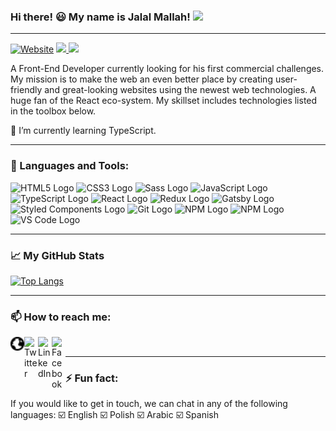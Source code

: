 ### Hi there! 😃 My name is Jalal Mallah! <img src="https://raw.githubusercontent.com/MartinHeinz/MartinHeinz/master/wave.gif" width="30px">

---

[![Website](https://img.shields.io/website?label=www.jalalmallah.io&style=for-the-badge&url=https%3A%2F%2Fjalalmallah.io)](https://jalalmallah.io) 
<a href="https://www.linkedin.com/in/jalal-mallah/">
    <img src="https://img.shields.io/badge/linkedin-%230077B5.svg?&style=for-the-badge&logo=linkedin&logoColor=white" />
</a> 
<a href="https://twitter.com/jalal_mallah_">
    <img src="https://img.shields.io/badge/Twitter-1DA1F2?style=for-the-badge&logo=twitter&logoColor=white" />
</a>





A Front-End Developer currently looking for his first commercial challenges. My mission is to make the web an even better place by creating user-friendly and great-looking websites using the newest web technologies. A huge fan of the React eco-system.
My skillset includes technologies listed in the toolbox below.

🌱 I’m currently learning TypeScript.

---

### 🧰 Languages and Tools: 

<img src="https://cdn.worldvectorlogo.com/logos/html5-2.svg" alt="HTML5 Logo" width="40" height="40"/> <img src="https://cdn.worldvectorlogo.com/logos/css3.svg" alt="CSS3 Logo" width="40" height="40"/> <img src="https://cdn.worldvectorlogo.com/logos/sass-1.svg" alt="Sass Logo" width="40" height="40"/> <img src="https://cdn.worldvectorlogo.com/logos/logo-javascript.svg" alt="JavaScript Logo" width="40" height="40"/> <img src="https://cdn.worldvectorlogo.com/logos/typescript.svg" alt="TypeScript Logo" width="40" height="40"/> <img src="https://cdn.worldvectorlogo.com/logos/react-2.svg" alt="React Logo" width="40" height="40"/> <img src="https://cdn.worldvectorlogo.com/logos/redux.svg" alt="Redux Logo" width="40" height="40"/> <img src="https://cdn.worldvectorlogo.com/logos/gatsby.svg" alt="Gatsby Logo" width="40" height="40"/> <img src="https://cdn.worldvectorlogo.com/logos/styled-components-1.svg" alt="Styled Components Logo" width="40" height="40"/> <img src="https://cdn.worldvectorlogo.com/logos/git.svg" alt="Git Logo" width="60" height="40"/> <img src="https://cdn.worldvectorlogo.com/logos/npm.svg" alt="NPM Logo" width="60" height="40"/> <img src="https://cdn.worldvectorlogo.com/logos/linux-tux-2.svg" alt="NPM Logo" width="40" height="40"/> <img src="https://cdn.worldvectorlogo.com/logos/visual-studio-code-1.svg" alt="VS Code Logo" width="40" height="40"/>

---

### &#x1f4c8; My GitHub Stats

[![Top Langs](https://github-readme-stats.vercel.app/api/top-langs/?username=JalalMallah&theme=radical)](https://github.com/anuraghazra/github-readme-stats)

---

### 📫 How to reach me: 

[<img align="left" alt="jalalmallah.io" width="22px" src="https://raw.githubusercontent.com/iconic/open-iconic/master/svg/globe.svg" color="#ffc600" />][website]
[<img align="left" alt="Twitter" width="22px" src="https://cdn.jsdelivr.net/npm/simple-icons@v3/icons/twitter.svg" />][twitter]
[<img align="left" alt="LinkedIn" width="22px" src="https://cdn.jsdelivr.net/npm/simple-icons@v3/icons/linkedin.svg" />][linkedin]
[<img align="left" alt="Facebook" width="22px" src="https://cdn.jsdelivr.net/npm/simple-icons@v3/icons/facebook.svg" />][facebook]

<br />

---

### ⚡ Fun fact: 

If you would like to get in touch, we can chat in any of the following languages:
☑️ English
☑️ Polish
☑️ Arabic
☑️ Spanish

[website]: https://jalalmallah.io
[twitter]: https://twitter.com/jalal_mallah_
[facebook]: https://www.facebook.com/jalal.mallah
[linkedin]: https://www.linkedin.com/in/jalal-mallah
<!--
**JalalMallah/JalalMallah** is a ✨ _special_ ✨ repository because its `README.md` (this file) appears on your GitHub profile.

Here are some ideas to get you started:

- 🔭 I’m currently working on ...
- 🌱 I’m currently learning ...
- 👯 I’m looking to collaborate on ...
- 🤔 I’m looking for help with ...
- 💬 Ask me about ...
- 📫 How to reach me: ...
- 😄 Pronouns: ...
- ⚡ Fun fact: ...
-->
